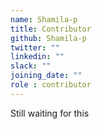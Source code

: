 ```yaml
---
name: Shamila-p
title: Contributor
github: Shamila-p
twitter: ""
linkedin: ""
slack: ""
joining_date: ""
role : contributor
---
```


Still waiting for this
